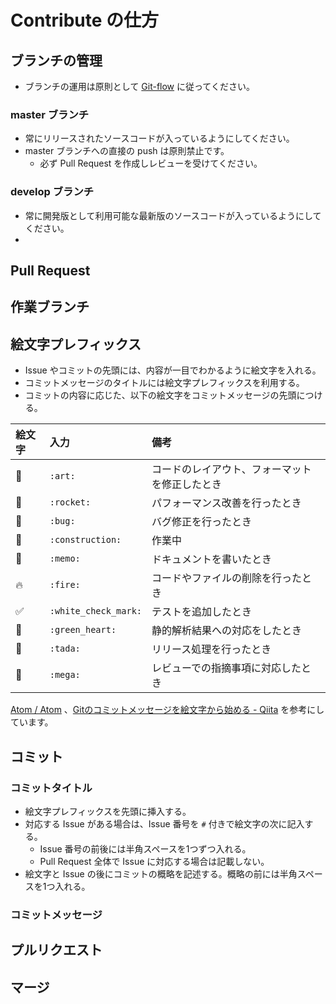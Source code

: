# Contribute の仕方

## ブランチの管理

+ ブランチの運用は原則として [Git-flow](https://qiita.com/KosukeSone/items/514dd24828b485c69a05) に従ってください。

### master ブランチ

+ 常にリリースされたソースコードが入っているようにしてください。
+ master ブランチへの直接の push は原則禁止です。
  + 必ず Pull Request を作成しレビューを受けてください。

### develop ブランチ

+ 常に開発版として利用可能な最新版のソースコードが入っているようにしてください。
+ 


## Pull Request



## 作業ブランチ

## 絵文字プレフィックス

* Issue やコミットの先頭には、内容が一目でわかるように絵文字を入れる。
* コミットメッセージのタイトルには絵文字プレフィックスを利用する。
* コミットの内容に応じた、以下の絵文字をコミットメッセージの先頭につける。

| 絵文字 | 入力 | 備考 |
|:------|:------|:------|
| :art: | `:art:` | コードのレイアウト、フォーマットを修正したとき |
| :rocket: | `:rocket:` | パフォーマンス改善を行ったとき |
| :bug: | `:bug:` | バグ修正を行ったとき |
| :construction: | `:construction:` | 作業中 |
| :memo: | `:memo:` | ドキュメントを書いたとき |
| :fire: | `:fire:` | コードやファイルの削除を行ったとき |
| :white_check_mark: | `:white_check_mark:` | テストを追加したとき |
| :green_heart: | `:green_heart:` | 静的解析結果への対応をしたとき |
| :tada: | `:tada:` | リリース処理を行ったとき |
| :mega: | `:mega:` | レビューでの指摘事項に対応したとき |

[Atom / Atom](https://github.com/atom/atom/blob/master/CONTRIBUTING.md#styleguides) 、[Gitのコミットメッセージを絵文字から始める - Qiita](http://qiita.com/pocotan001/items/775cc77087be5562cc56) を参考にしています。


## コミット

### コミットタイトル

* 絵文字プレフィックスを先頭に挿入する。
* 対応する Issue がある場合は、Issue 番号を `#` 付きで絵文字の次に記入する。
    * Issue 番号の前後には半角スペースを1つずつ入れる。
    * Pull Request 全体で Issue に対応する場合は記載しない。
* 絵文字と Issue の後にコミットの概略を記述する。概略の前には半角スペースを1つ入れる。

### コミットメッセージ




## プルリクエスト

## マージ
